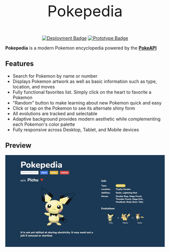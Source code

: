 <p align="center" style="font-size: 3rem">Pokepedia</p>

<p align="center">
<a href="https://pokepedia.vercel.app/"><img src="https://img.shields.io/badge/Deployment-Live-Green?logo=googlechrome&logoColor=lightgray" alt="Deployment Badge" /></a>
<a href="https://www.figma.com/file/1EvaqYRohtD3nCQLRjv4ks/Pokepedia?type=design&node-id=0%3A1&mode=design&t=rVSGszuvoKNmCrYB-1"><img src="https://img.shields.io/badge/Prototype-Public-Green?logo=figma&logoColor=lightgray" alt="Prototype Badge" /></a>
</p>

**Pokepedia** is a modern Pokemon encyclopedia powered by the **[PokeAPI](https://pokeapi.co/)**

## Features

- Search for Pokemon by name or number
- Displays Pokemon artwork as well as basic information such as type, location, and moves
- Fully functional favorites list. Simply click on the heart to favorite a Pokemon
- "Random" button to make learning about new Pokemon quick and easy
- Click or tap on the Pokemon to see its alternate shiny form
- All evolutions are tracked and selectable
- Adaptive background provides modern aesthetic while complementing each Pokemon's color palette
- Fully responsive across Desktop, Tablet, and Mobile devices

## Preview

<img src="./preview/preview.jpg" alt="Desktop preview" />
